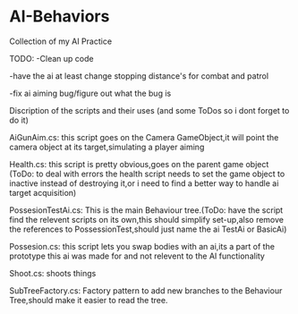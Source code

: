 # AI-Behaviors
Collection of my AI Practice

TODO:
  -Clean up code
  
  -have the ai at least change stopping distance's for combat and patrol
  
  -fix ai aiming bug/figure out what the bug is

Discription of the scripts and their uses (and some ToDos so i dont forget to do it)

AiGunAim.cs:
this script goes on the Camera GameObject,it will point the camera object at its target,simulating a player aiming

Health.cs:
this script is pretty obvious,goes on the parent game object (ToDo: to deal with errors the health script needs to set the game object to inactive instead of destroying it,or i need to find a better way to handle ai target acquisition)

PossesionTestAi.cs:
This is the main Behaviour tree.(ToDo: have the script find the relevent scripts on its own,this should simplify set-up,also remove the references to PossessionTest,should just name the ai TestAi or BasicAi)

Possesion.cs: 
this script lets you swap bodies with an ai,its a part of the prototype this ai was made for and not relevent to the AI functionality

Shoot.cs:
shoots things

SubTreeFactory.cs:
Factory pattern to add new branches to the Behaviour Tree,should make it easier to read the tree.

